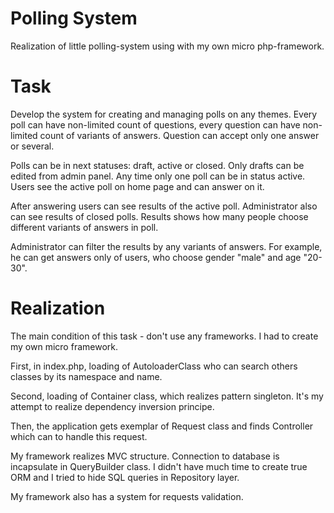 # Polling System
Realization of little polling-system using with my own micro php-framework.

# Task
Develop the system for creating and managing polls on any themes. 
Every poll can have non-limited count of questions, every question can have non-limited count of variants of answers.
Question can accept only one answer or several.

Polls can be in next statuses: draft, active or closed.
Only drafts can be edited from admin panel.
Any time only one poll can be in status active. Users see the active poll on home page and can answer on it.

After answering users can see results of the active poll. Administrator also can see results of closed polls.
Results shows how many people choose different variants of answers in poll.

Administrator can filter the results by any variants of answers.
For example, he can get answers only of users, who choose gender "male" and age "20-30".

# Realization
The main condition of this task - don't use any frameworks. I had to create my own micro framework.

First, in index.php, loading of AutoloaderClass who can search others classes by its namespace and name.

Second, loading of Container class, which realizes pattern singleton. It's my attempt to realize dependency inversion principe.

Then, the application gets exemplar of Request class and finds Controller which can to handle this request.

My framework realizes MVC structure. Connection to database is incapsulate in QueryBuilder class.
I didn't have much time to create true ORM and I tried to hide SQL queries in Repository layer.

My framework also has a system for requests validation.
